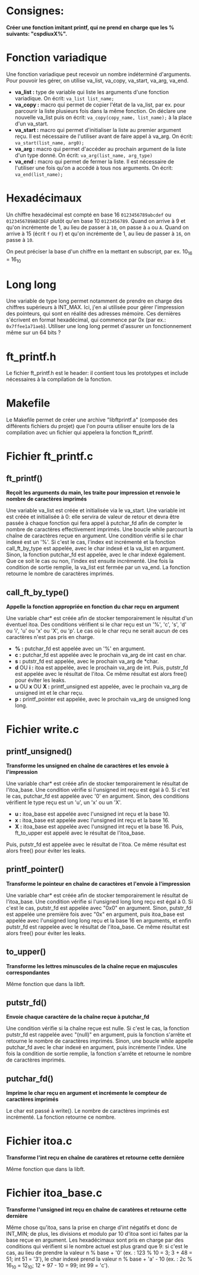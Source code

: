# Consignes:
**Créer une fonction imitant printf, qui ne prend en charge que les % suivants: "cspdiuxX%".**

# Fonction variadique
Une fonction variadique peut recevoir un nombre indéterminé d'arguments. Pour pouvoir les gérer, on utilise va_list, va_copy, va_start, va_arg, va_end.
- **va_list :** type de variable qui liste les arguments d'une fonction variadique. On écrit: ``va_list list_name;``
- **va_copy :** macro qui permet de copier l'état de la va_list, par ex. pour parcourir la liste plusieurs fois dans la même fonction. On déclare une nouvelle va_list puis on écrit: ``va_copy(copy_name, list_name);`` à la place d'un va_start.
- **va_start :** macro qui permet d'initialiser la liste au premier argument reçu. Il est nécessaire de l'utiliser avant de faire appel à va_arg. On écrit: ``va_start(list_name, arg0);``
- **va_arg :** macro qui permet d'accéder au prochain argument de la liste d'un type donné. On écrit: ``va_arg(list_name, arg_type)``
- **va_end :** macro qui permet de fermer la liste. Il est nécessaire de l'utiliser une fois qu'on a accédé à tous nos arguments. On écrit: ``va_end(list_name);``

# Hexadécimaux
Un chiffre hexadécimal est compté en base 16 ``0123456789abcdef`` ou ``0123456789ABCDEF`` plutôt qu'en base 10 ``0123456789``. Quand on arrive à 9 et qu'on incrémente de 1, au lieu de passer à ``10``, on passe à ``a`` ou ``A``. Quand on arrive à 15 (écrit ``f`` ou ``F``) et qu'on incrémente de 1, au lieu de passer à ``16``, on passe à ``10``.

On peut préciser la base d'un chiffre en la mettant en subscript, par ex. 10<sub>16</sub> = 16<sub>10</sub>

# Long long
Une variable de type long permet notamment de prendre en charge des chiffres supérieurs à INT_MAX. Ici, j'en ai utilisée pour gérer l'impression des pointeurs, qui sont en réalité des adresses mémoire. Ces dernières s'écrivent en format hexadécimal, qui commence par 0x (par ex.: ``0x7ffee1a71aeb``). Utiliser une long long permet d'assurer un fonctionnement même sur un 64 bits ?

# ft_printf.h
Le fichier ft_printf.h est le header: il contient tous les prototypes et include nécessaires à la compilation de la fonction.

# Makefile
Le Makefile permet de créer une archive "libftprintf.a" (composée des différents fichiers du projet) que l'on pourra utiliser ensuite lors de la compilation avec un fichier qui appelera la fonction ft_printf.

# Fichier ft_printf.c
## ft_printf()
**Reçoit les arguments du main, les traite pour impression et renvoie le nombre de caractères imprimés**

Une variable va_list est créée et initialisée via le va_start. Une variable int est créée et initialisée à 0: elle servira de valeur de retour et devra être passée à chaque fonction qui fera appel à putchar_fd afin de compter le nombre de caractères effectivement imprimés. 
Une boucle while parcourt la chaîne de caractères reçue en argument. Une condition vérifie si le char indexé est un '%'. Si c'est le cas, l'index est incrémenté et la fonction call_ft_by_type est appelée, avec le char indexé et la va_list en argument. Sinon, la fonction putchar_fd est appelée, avec le char indexé également. Que ce soit le cas ou non, l'index est ensuite incrémenté. Une fois la condition de sortie remplie, la va_list est fermée par un va_end. La fonction retourne le nombre de caractères imprimés. 
## call_ft_by_type()
**Appelle la fonction appropriée en fonction du char reçu en argument**

Une variable char* est créée afin de stocker temporairement le résultat d'un éventuel itoa.
Des conditions vérifient si le char reçu est un '%', 'c', 's', 'd' ou 'i', 'u' ou 'x' ou 'X', ou 'p'. Le cas où le char reçu ne serait aucun de ces caractères n'est pas pris en charge.
- **% :**
putchar_fd est appelée avec un '%' en argument.
- **c :**
putchar_fd est appelée avec le prochain va_arg de int cast en char.
- **s :**
putstr_fd est appelée, avec le prochain va_arg de *char.
- **d** OU **i :**
itoa est appelée, avec le prochain va_arg de int. Puis, putstr_fd est appelée avec le résultat de l'itoa. Ce même résultat est alors free() pour éviter les leaks.
- **u** OU **x** OU **X :**
printf_unsigned est appelée, avec le prochain va_arg de unsigned int et le char reçu.
- **p :**
printf_pointer est appelée, avec le prochain va_arg de unsigned long long.

# Fichier write.c
## printf_unsigned()
**Transforme les unsigned en chaîne de caractères et les envoie à l'impression**

Une variable char* est créée afin de stocker temporairement le résultat de l'itoa_base.
Une condition vérifie si l'unsigned int reçu est égal à 0. Si c'est le cas, putchar_fd est appelée avec '0' en argument. Sinon, des conditions vérifient le type reçu est un 'u', un 'x' ou un 'X'. 
- **u :**
itoa_base est appelée avec l'unsigned int reçu et la base 10.
- **x :**
itoa_base est appelée avec l'unsigned int reçu et la base 16.
- **X :**
itoa_base est appelée avec l'unsigned int reçu et la base 16. Puis, ft_to_upper est appelé avec le résultat de l'itoa_base.

Puis, putstr_fd est appelée avec le résultat de l'itoa. Ce même résultat est alors free() pour éviter les leaks.
## printf_pointer()
**Transforme le pointeur en chaîne de caractères et l'envoie à l'impression**

Une variable char* est créée afin de stocker temporairement le résultat de l'itoa_base.
Une condition vérifie si l'unsigned long long reçu est égal à 0. Si c'est le cas, putstr_fd est appelée avec "0x0" en argument. Sinon, putstr_fd est appelée une première fois avec "0x" en argument, puis itoa_base est appelée avec l'unsigned long long reçu et la base 16 en arguments, et enfin putstr_fd est rappelée avec le résultat de l'itoa_base. Ce même résultat est alors free() pour éviter les leaks.

## to_upper()
**Transforme les lettres minuscules de la chaîne reçue en majuscules correspondantes**

Même fonction que dans la libft.

## putstr_fd()
**Envoie chaque caractère de la chaîne reçue à putchar_fd**

Une condition vérifie si la chaîne reçue est nulle. Si c'est le cas, la fonction putstr_fd est rappelée avec "(null)" en argument, puis la fonction s'arrête et retourne le nombre de caractères imprimés. Sinon, une boucle while appelle putchar_fd avec le char indexé en argument, puis incrémente l'index. Une fois la condition de sortie remplie, la fonction s'arrête et retourne le nombre de caractères imprimés.

## putchar_fd()
**Imprime le char reçu en argument et incrémente le compteur de caractères imprimés**

Le char est passé à write(). Le nombre de caractères imprimés est incrémenté. La fonction retourne ce nombre.

# Fichier itoa.c
**Transforme l'int reçu en chaîne de caratères et retourne cette dernière**

Même fonction que dans la libft.

# Fichier itoa_base.c
**Transforme l'unsigned int reçu en chaîne de caratères et retourne cette dernière**

Même chose qu'itoa, sans la prise en charge d'int négatifs et donc de INT_MIN; de plus, les divisions et modulo par 10 d'itoa sont ici faites par la base reçue en argument. Les hexadécimaux sont pris en charge par des conditions qui vérifient si le nombre actuel est plus grand que 9: si c'est le cas, au lieu de prendre la valeur n % base + '0' (ex. : 123 % 10 = 3; 3 + 48 = 51; int 51 = '3'), le char indexé prend la valeur n % base + 'a' - 10 (ex. : 2c % 16<sub>10</sub> = 12<sub>10</sub>; 12 + 97 - 10 = 99; int 99 = 'c'). 
